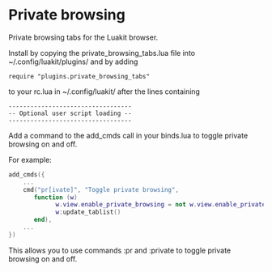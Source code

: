 Private browsing
================

Private browsing tabs for the Luakit browser.

Install by copying the private_browsing_tabs.lua file into ~/.config/luakit/plugins/
and by adding
```
require "plugins.private_browsing_tabs" 
```
to your rc.lua in ~/.config/luakit/ after the lines containing
```
----------------------------------
-- Optional user script loading --
----------------------------------
``` 

Add a command to the add_cmds call in your binds.lua to toggle private browsing on and off.

For example:
```lua
add_cmds({
    ...
    cmd("pr[ivate]", "Toggle private browsing",
       function (w)                                                                 
             w.view.enable_private_browsing = not w.view.enable_private_browsing
             w:update_tablist()
       end),
    ...
})
```
This allows you to use commands :pr and :private to toggle private browsing on and off.

